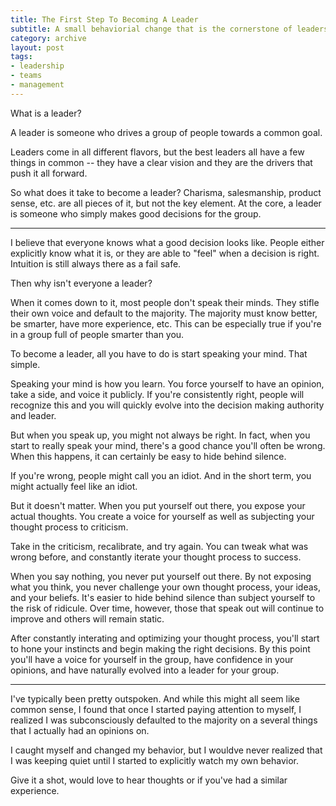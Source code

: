 ```yaml
---
title: The First Step To Becoming A Leader
subtitle: A small behaviorial change that is the cornerstone of leadership.   
category: archive
layout: post
tags: 
- leadership
- teams
- management
---
```


What is a leader? 

A leader is someone who drives a group of people towards a common goal. 

Leaders come in all different flavors, but the best leaders all have a few things in common -- they have a clear vision and they are the drivers that push it all forward. 

So what does it take to become a leader? Charisma, salesmanship, product sense, etc. are all pieces of it, but not the key element. At the core, a leader is someone who simply makes good decisions for the group.

<hr>

I believe that everyone knows what a good decision looks like. People either explicitly know what it is, or they are able to "feel" when a decision is right. Intuition is still always there as a fail safe. 

Then why isn't everyone a leader?

When it comes down to it, most people don't speak their minds. They stifle their own voice and default to the majority. The majority must know better, be smarter, have more experience, etc. This can be especially true if you're in a group full of people smarter than you. 

To become a leader, all you have to do is start speaking your mind. That simple. 

Speaking your mind is how you learn. You force yourself to have an opinion, take a side, and voice it publicly. If you're consistently right, people will recognize this and you will quickly evolve into the decision making authority and leader.

But when you speak up, you might not always be right. In fact, when you start to really speak your mind, there's a good chance you'll often be wrong. When this happens, it can certainly be easy to hide behind silence. 

If you're wrong, people might call you an idiot. And in the short term, you might actually feel like an idiot. 

But it doesn't matter. When you put yourself out there, you expose your actual thoughts. You create a voice for yourself as well as subjecting your thought process to criticism. 

Take in the criticism, recalibrate, and try again. You can tweak what was wrong before, and constantly iterate your thought process to success.

When you say nothing, you never put yourself out there. By not exposing what you think, you never challenge your own thought process, your ideas, and your beliefs. It's easier to hide behind silence than subject yourself to the risk of ridicule. Over time, however, those that speak out will continue to improve and others will remain static. 

After constantly interating and optimizing your thought process, you'll start to hone your instincts and begin making the right decisions. By this point you'll have a voice for yourself in the group, have confidence in your opinions, and have naturally evolved into a leader for your group.

<hr>

I've typically been pretty outspoken. And while this might all seem like common sense, I found that once I started paying attention to myself, I realized I was subconsciously defaulted to the majority on a several things that I actually had an opinions on. 

I caught myself and changed my behavior, but I wouldve never realized that I was keeping quiet until I started to explicitly watch my own behavior. 

Give it a shot, would love to hear thoughts or if you've had a similar experience.
